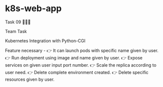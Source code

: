 # k8s-web-app

Task 09 👨🏻‍💻

Team Task

Kubernetes Integration with Python-CGI

Feature necessary -
👉 It can launch pods with specific name given by user. 
👉 Run deployment using image and name given by user. 
👉 Expose services on given user input port number. 
👉 Scale the replica according to user need. 
👉 Delete complete environment created. 
👉 Delete specific resources given by user. 
